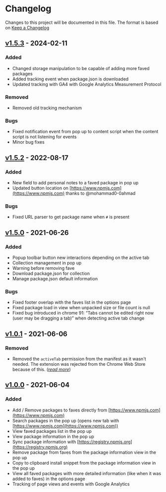 # Changelog

Changes to this project will be documented in this file.
The format is based on [Keep a Changelog](https://keepachangelog.com/en/1.0.0/)

## [v1.5.3] - 2024-02-11

### Added

- Changed storage manipulation to be capable of adding more faved packages
- Added tracking event when package.json is downloaded
- Updated tracking with GA4 with Google Analytics Measurement Protocol

### Removed

- Removed old tracking mechanism

### Bugs

- Fixed notification event from pop up to content script when the content script is not listening for events
- Minor bug fixes

## [v1.5.2] - 2022-08-17

### Added

- New field to add personal notes to a faved package in pop up
- Updated button location on [https://www.npmjs.com](https://www.npmjs.com) thanks to @mohammad0-0ahmad

### Bugs

- Fixed URL parser to get package name when `#` is present

## [v1.5.0] - 2021-06-26

### Added

- Popup toolbar button new interactions depending on the active tab
- Collection management in pop up
- Warning before removing fave
- Download package.json for collection
- Manage package.json default information

### Bugs

- Fixed footer overlap with the faves list in the options page
- Fixed package load in view when unpacked size or file count is null
- Fixed bug introduced in chrome 91: “Tabs cannot be edited right now (user may be dragging a tab)” when detecting active tab change

## [v1.0.1] - 2021-06-06

### Removed

- Removed the `activeTab` permission from the manifest as it wasn't needed. The extension was rejected from the Chrome Web Store because of this. ([_read more_](https://developer.chrome.com/docs/webstore/program_policies/#permissions))

## [v1.0.0] - 2021-06-04

### Added

- Add / Remove packages to faves directly from [https://www.npmjs.com](https://www.npmjs.com)
- Search packages in the pop up (opens new tab with [https://www.npmjs.com](https://www.npmjs.com))
- View faved packages list in the pop up
- View package information in the pop up
- Sync package information with [https://registry.npmjs.org](https://registry.npmjs.org)
- Remove package from faves from the package information view in the pop up
- Copy to clipboard install snippet from the package information view in the pop up
- View all faved packages with more detailed information (like when it was added to faves) in the options page
- Tracking of page views and events with Google Analytics

[v1.0.0]: https://github.com/tulu/chrome-extension-npm-faves/releases/tag/v1.0.0
[v1.0.1]: https://github.com/tulu/chrome-extension-npm-faves/releases/tag/v1.0.1
[v1.5.0]: https://github.com/tulu/chrome-extension-npm-faves/releases/tag/v1.5.0
[v1.5.2]: https://github.com/tulu/chrome-extension-npm-faves/releases/tag/v1.5.2
[v1.5.3]: https://github.com/tulu/chrome-extension-npm-faves/releases/tag/v1.5.3
